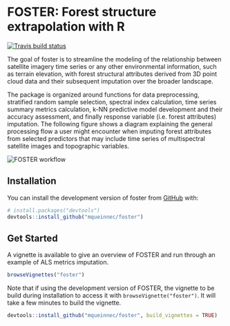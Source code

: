 
<!-- README.md is generated from README.Rmd. Please edit that file -->

# FOSTER: Forest structure extrapolation with R

<!-- badges: start -->

[![Travis build
status](https://travis-ci.com/mqueinnec/foster.svg?branch=master)](https://travis-ci.com/mqueinnec/foster)
<!-- badges: end -->

The goal of foster is to streamline the modeling of the relationship
between satellite imagery time series or any other environmental
information, such as terrain elevation, with forest structural
attributes derived from 3D point cloud data and their subsequent
imputation over the broader landscape.

The package is organized around functions for data preprocessing,
stratified random sample selection, spectral index calculation, time
series summary metrics calculation, k-NN predictive model development
and their accuracy assessment, and finally response variable
(i.e. forest attributes) imputation. The following figure shows a
diagram explaining the general processing flow a user might encounter
when imputing forest attributes from selected predictors that may
include time series of multispectral satellite images and topographic
variables.

![FOSTER
workflow](https://github.com/mqueinnec/foster/blob/master/man/figures/FOSTER_workflow.png?raw=true)

## Installation

You can install the development version of foster from
[GitHub](https://github.com/) with:

``` r
# install.packages("devtools")
devtools::install_github("mqueinnec/foster")
```

## Get Started

A vignette is available to give an overview of FOSTER and run through an
example of ALS metrics imputation.

``` r
browseVignettes("foster")
```

Note that if using the development version of FOSTER, the vignette to be
build during installation to access it with `browseVignette("foster")`.
It will take a few minutes to build the vignette.

``` r
devtools::install_github("mqueinnec/foster", build_vignettes = TRUE)
```
